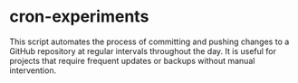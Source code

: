 # cron-experiments
This script automates the process of committing and pushing changes to a GitHub repository at regular intervals throughout the day. It is useful for projects that require frequent updates or backups without manual intervention.
